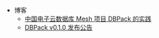 + 博客
  + [中国电子云数据库 Mesh 项目 DBPack 的实践](blogs/best_practice.md)
  + [DBPack v0.1.0 发布公告](blogs/release-v0.1.0.md)